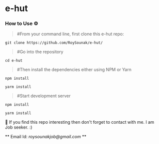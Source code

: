 # e-hut

### How to Use ⚙️
 > #From your command line, first clone this e-hut repo:

    git clone https://github.com/RoySounak/e-hut/

 > #Go into the repository

    cd e-hut

 > #Then install the dependencies either using NPM or Yarn

    npm install  
    
    yarm install
  
 > #Start development server
  
    npm install  
    
    yarm install

🙏 If you find this repo interesting then don't forget to contact with me. I am Job seeker. :)

   ** Email Id: _roysounakjob@gmail.com_ **
